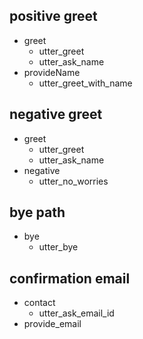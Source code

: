 ## positive greet
* greet
	- utter_greet
	- utter_ask_name
* provideName
	- utter_greet_with_name

## negative greet
* greet
	- utter_greet
	- utter_ask_name
* negative
	- utter_no_worries

## bye path
* bye
	- utter_bye

## confirmation email
* contact
	- utter_ask_email_id
* provide_email
